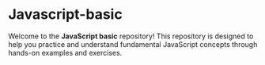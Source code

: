 # Javascript-basic

Welcome to the **JavaScript basic** repository!
This repository is designed to help you practice and understand fundamental JavaScript concepts through hands-on examples and exercises.
